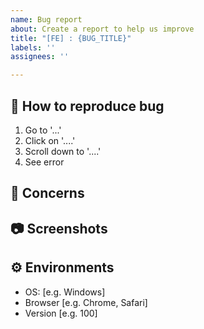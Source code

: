 ```yaml
---
name: Bug report
about: Create a report to help us improve
title: "[FE] : {BUG_TITLE}"
labels: ''
assignees: ''

---
```


## 🔄 How to reproduce bug

<!--어떻게 하면 버그를 다시 만들 수 있는지 과정을 설명해주세요!-->

1. Go to '...'
2. Click on '....'
3. Scroll down to '....'
4. See error

## 🤔 Concerns

<!--고려해야할 점은 무엇이 있는지 작성해주세요!-->



## 📷 Screenshots

<!--스크린샷으로 보여줄 수 있는 이미지가 있다면 첨부해주세요!-->



## ⚙ Environments

<!--버그가 생긴 개발환경을 알려주세요!-->

- OS: [e.g. Windows]
- Browser [e.g. Chrome, Safari]
- Version [e.g. 100]
